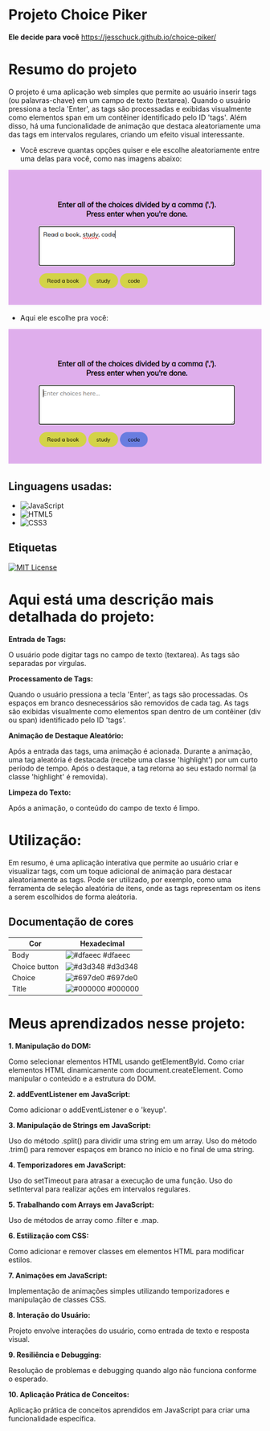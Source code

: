 # Projeto Choice Piker

**Ele decide para você**
https://jesschuck.github.io/choice-piker/

# Resumo do projeto

O projeto é uma aplicação web simples que permite ao usuário inserir tags (ou palavras-chave) em um campo de texto (textarea). Quando o usuário pressiona a tecla 'Enter', as tags são processadas e exibidas visualmente como elementos span em um contêiner identificado pelo ID 'tags'. Além disso, há uma funcionalidade de animação que destaca aleatoriamente uma das tags em intervalos regulares, criando um efeito visual interessante.

- Você escreve quantas opções quiser e ele escolhe aleatoriamente entre uma delas para você, como nas imagens abaixo:

![Alt text](image-1.png)

- Aqui ele escolhe pra você:

![Alt text](image.png)

## Linguagens usadas:

- ![JavaScript](https://img.shields.io/badge/JavaScript-668?style=for-the-badge&logo=javascript&logoColor=f7df1e)
- ![HTML5](https://img.shields.io/badge/HTML5-668?style=for-the-badge&logo=html5)
- ![CSS3](https://img.shields.io/badge/CSS3-668?style=for-the-badge&logo=css3&logoColor=264CE4)

## Etiquetas

[![MIT License](https://img.shields.io/badge/License-MIT-green.svg)](https://choosealicense.com/licenses/mit/)

# Aqui está uma descrição mais detalhada do projeto:

**Entrada de Tags:**

O usuário pode digitar tags no campo de texto (textarea).
As tags são separadas por vírgulas.

**Processamento de Tags:**

Quando o usuário pressiona a tecla 'Enter', as tags são processadas.
Os espaços em branco desnecessários são removidos de cada tag.
As tags são exibidas visualmente como elementos span dentro de um contêiner (div ou span) identificado pelo ID 'tags'.

**Animação de Destaque Aleatório:**

Após a entrada das tags, uma animação é acionada.
Durante a animação, uma tag aleatória é destacada (recebe uma classe 'highlight') por um curto período de tempo.
Após o destaque, a tag retorna ao seu estado normal (a classe 'highlight' é removida).

**Limpeza do Texto:**

Após a animação, o conteúdo do campo de texto é limpo.

# Utilização:

Em resumo, é uma aplicação interativa que permite ao usuário criar e visualizar tags, com um toque adicional de animação para destacar aleatoriamente as tags. Pode ser utilizado, por exemplo, como uma ferramenta de seleção aleatória de itens, onde as tags representam os itens a serem escolhidos de forma aleátoria.

## Documentação de cores

| Cor           | Hexadecimal                                                      |
| ------------- | ---------------------------------------------------------------- |
| Body          | ![#dfaeec](https://via.placeholder.com/10/dfaeec?text=+) #dfaeec |
| Choice button | ![#d3d348](https://via.placeholder.com/10/d3d348?text=+) #d3d348 |
| Choice        | ![#697de0](https://via.placeholder.com/10/697de0?text=+) #697de0 |
| Title         | ![#000000](https://via.placeholder.com/10/000000?text=+) #000000 |

# Meus aprendizados nesse projeto:

**1. Manipulação do DOM:**

Como selecionar elementos HTML usando getElementById.
Como criar elementos HTML dinamicamente com document.createElement.
Como manipular o conteúdo e a estrutura do DOM.

**2. addEventListener em JavaScript:**

Como adicionar o addEventListener e o 'keyup'.

**3. Manipulação de Strings em JavaScript:**

Uso do método .split() para dividir uma string em um array.
Uso do método .trim() para remover espaços em branco no início e no final de uma string.

**4. Temporizadores em JavaScript:**

Uso do setTimeout para atrasar a execução de uma função.
Uso do setInterval para realizar ações em intervalos regulares.

**5. Trabalhando com Arrays em JavaScript:**

Uso de métodos de array como .filter e .map.

**6. Estilização com CSS:**

Como adicionar e remover classes em elementos HTML para modificar estilos.

**7. Animações em JavaScript:**

Implementação de animações simples utilizando temporizadores e manipulação de classes CSS.

**8. Interação do Usuário:**

Projeto envolve interações do usuário, como entrada de texto e resposta visual.

**9. Resiliência e Debugging:**

Resolução de problemas e debugging quando algo não funciona conforme o esperado.

**10. Aplicação Prática de Conceitos:**

Aplicação prática de conceitos aprendidos em JavaScript para criar uma funcionalidade específica.
